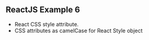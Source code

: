 ## ReactJS Example 6

- React CSS style attribute.
- CSS attributes as camelCase for React Style object